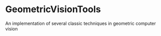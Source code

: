 # GeometricVisionTools
An implementation of several classic techniques in geometric computer vision
